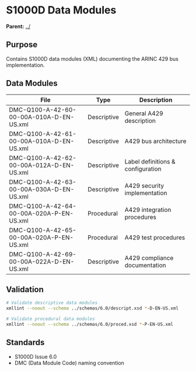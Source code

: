 # S1000D Data Modules

**Parent:** [../](../)

## Purpose

Contains S1000D data modules (XML) documenting the ARINC 429 bus implementation.

## Data Modules

| File | Type | Description |
|------|------|-------------|
| DMC-Q100-A-42-60-00-00A-010A-D-EN-US.xml | Descriptive | General A429 description |
| DMC-Q100-A-42-61-00-00A-010A-D-EN-US.xml | Descriptive | A429 bus architecture |
| DMC-Q100-A-42-62-00-00A-012A-D-EN-US.xml | Descriptive | Label definitions & configuration |
| DMC-Q100-A-42-63-00-00A-030A-D-EN-US.xml | Descriptive | A429 security implementation |
| DMC-Q100-A-42-64-00-00A-020A-P-EN-US.xml | Procedural | A429 integration procedures |
| DMC-Q100-A-42-65-00-00A-020A-P-EN-US.xml | Procedural | A429 test procedures |
| DMC-Q100-A-42-69-00-00A-022A-D-EN-US.xml | Descriptive | A429 compliance documentation |

## Validation

```bash
# Validate descriptive data modules
xmllint --noout --schema ../schemas/6.0/descript.xsd *-D-EN-US.xml

# Validate procedural data modules
xmllint --noout --schema ../schemas/6.0/proced.xsd *-P-EN-US.xml
```

## Standards

- S1000D Issue 6.0
- DMC (Data Module Code) naming convention
